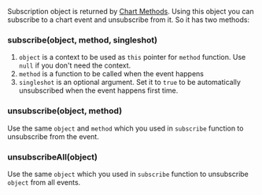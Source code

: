 Subscription object is returned by [Chart Methods](Chart-Methods.md). Using this object you can subscribe to a chart event and unsubscribe from it. So it has two methods:

### subscribe(object, method, singleshot)

1. `object` is a context to be used as `this` pointer for `method` function. Use `null` if you don't need the context.
1. `method` is a function to be called when the event happens
1. `singleshot` is an optional argument. Set it to `true` to be automatically unsubscribed when the event happens first time.

### unsubscribe(object, method)

Use the same `object` and `method` which you used in `subscribe` function to unsubscribe from the event.

### unsubscribeAll(object)

Use the same `object` which you used in `subscribe` function to unsubscribe `object` from all events.
